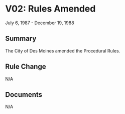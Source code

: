 # V02: Rules Amended

July 6, 1987 - December 19, 1988

## Summary

The City of Des Moines amended the Procedural Rules.

## Rule Change

N/A

## Documents

N/A
